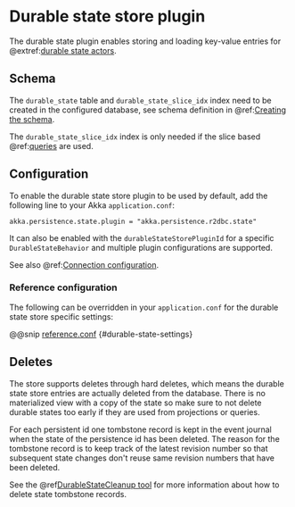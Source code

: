 # Durable state store plugin

The durable state plugin enables storing and loading key-value entries for
@extref:[durable state actors](akka:typed/durable-state/persistence.html).

## Schema

The `durable_state` table and `durable_state_slice_idx` index need to be created in the configured database, see schema
definition in @ref:[Creating the schema](getting-started.md#schema).

The `durable_state_slice_idx` index is only needed if the slice based @ref:[queries](query.md) are used.

## Configuration

To enable the durable state store plugin to be used by default, add the following line to your Akka `application.conf`:

```
akka.persistence.state.plugin = "akka.persistence.r2dbc.state"
```

It can also be enabled with the `durableStateStorePluginId` for a specific `DurableStateBehavior` and multiple plugin
configurations are supported.

See also @ref:[Connection configuration](connection-config.md).

### Reference configuration

The following can be overridden in your `application.conf` for the durable state store specific settings:

@@snip [reference.conf](/core/src/main/resources/reference.conf) {#durable-state-settings}

## Deletes

The store supports deletes through hard deletes, which means the durable state store entries are actually deleted from
the database. There is no materialized view with a copy of the state so make sure to not delete durable states too early
if they are used from projections or queries.

For each persistent id one tombstone record is kept in the event journal when the state of the persistence id has been
deleted. The reason for the tombstone record is to keep track of the latest revision number so that subsequent state
changes don't reuse same revision numbers that have been deleted.

See the @ref[DurableStateCleanup tool](cleanup.md#durable-state-cleanup-tool) for more information about how to delete
state tombstone records.
